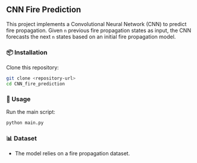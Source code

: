 ## CNN Fire Prediction  

This project implements a Convolutional Neural Network (CNN) to predict fire propagation. Given `n` previous fire propagation states as input, the CNN forecasts the next `n` states based on an initial fire propagation model.  

### 📦 Installation  

Clone this repository:  
   ```sh
   git clone <repository-url>
   cd CNN_fire_prediction
   ```
### 🚀 Usage  

Run the main script:  
```sh
python main.py
```

### 📊 Dataset  

- The model relies on a fire propagation dataset.  

